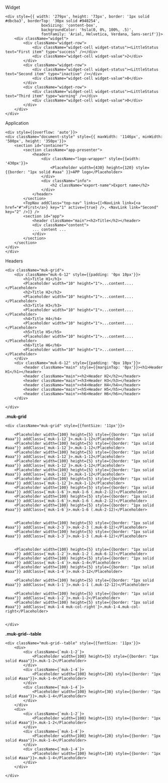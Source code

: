 Widget

    <div style={{ width: '279px', height: '73px', border: '1px solid #dbcba3', borderTop: '30px solid #948254',
                    boxSizing: 'content-box',
                    backgroundColor: 'hsla(0, 0%, 100%, .5)',
                    fontFamily: 'Arial, Helvetica, Verdana, Sans-serif'}}>
        <div className="widget">
            <div className="widget-row">
                <div className="widget-cell widget-status"><LittleStatus text="First item" type="success" /></div>
                <div className="widget-cell widget-value">2</div>
            </div>
            <div className="widget-row">
                <div className="widget-cell widget-status"><LittleStatus text="Second item" type="inactive" /></div>
                <div className="widget-cell widget-value">8</div>
            </div>
            <div className="widget-row">
                <div className="widget-cell widget-status"><LittleStatus text="Third item" type="warning" /></div>
                <div className="widget-cell widget-value">0</div>
            </div>
        </div>
    </div>

Application

    <div style={{overflow: 'auto'}}>
    <div className="document-style" style={{ maxWidth: '1146px', minWidth: '500px', height: '350px'}}>
        <section id="container">
            <section className="app-presenter">
                <header>
                    <div className="logo-wrapper" style={{width: '430px'}}>
                        <Placeholder width={430} height={120} style={{border: "1px solid #aaa" }}>APP logo</Placeholder>
                    </div>
                    <div className="info">
                        <h2 className="export-name">Export name</h2>
                    </div>
                </header>
            </section>
            <TopNav addClass="top-nav" links={[<NavLink link={<a href="#">First</a>} key="1" active={true} />, <NavLink link="Second" key="2" />]} />
            <section id="app">
                <header className="main"><h2>Title</h2></header>
                <div className="content">
                ... content ...
                </div>
            </section>
        </section>
    </div>
    </div>

Headers

    <div className="muk-grid">
        <div className="muk-6-12" style={{padding: '0px 10px'}}>
            <h1>Title H1</h1>
            <Placeholder width="10" height="1">...content....</Placeholder>
            <h2>Title H2</h2>
            <Placeholder width="10" height="1">...content....</Placeholder>
            <h3>Title H3</h3>
            <Placeholder width="10" height="1">...content....</Placeholder>
            <h4>Title H4</h4>
            <Placeholder width="10" height="1">...content....</Placeholder>
            <h5>Title H5</h5>
            <Placeholder width="10" height="1">...content....</Placeholder>
            <h6>Title H6</h6>
            <Placeholder width="10" height="1">...content....</Placeholder>
        </div>
        <div className="muk-6-12" style={{padding: '0px 10px'}}>
            <header className="main" style={{marginTop: '0px'}}><h1>Header H1</h1></header>
            <header className="main"><h2>Header H2</h2></header>
            <header className="main"><h3>Header H3</h3></header>
            <header className="main"><h4>Header H4</h4></header>
            <header className="main"><h5>Header H5</h5></header>
            <header className="main"><h6>Header H6</h6></header>
        </div>

    </div>

**.muk-grid**

    <div className="muk-grid" style={{fontSize: '11px'}}>

        <Placeholder width={100} height={5} style={{border: "1px solid #aaa"}} addClass={`muk-1-12`}>.muk-1-12</Placeholder>
        <Placeholder width={100} height={5} style={{border: "1px solid #aaa"}} addClass={`muk-1-12`}>.muk-1-12</Placeholder>
        <Placeholder width={100} height={5} style={{border: "1px solid #aaa"}} addClass={`muk-1-12`}>.muk-1-12</Placeholder>
        <Placeholder width={100} height={5} style={{border: "1px solid #aaa"}} addClass={`muk-1-12`}>.muk-1-12</Placeholder>
        <Placeholder width={100} height={5} style={{border: "1px solid #aaa"}} addClass={`muk-1-12`}>.muk-1-12</Placeholder>
        <Placeholder width={100} height={5} style={{border: "1px solid #aaa"}} addClass={`muk-1-12`}>.muk-1-12</Placeholder>
        <Placeholder width={100} height={5} style={{border: "1px solid #aaa"}} addClass={`muk-1-6`}>.muk-1-6 (.muk-2-12)</Placeholder>
        <Placeholder width={100} height={5} style={{border: "1px solid #aaa"}} addClass={`muk-1-6`}>.muk-1-6 (.muk-2-12)</Placeholder>
        <Placeholder width={100} height={5} style={{border: "1px solid #aaa"}} addClass={`muk-1-6`}>.muk-1-6 (.muk-2-12)</Placeholder>


        <Placeholder width={100} height={5} style={{border: "1px solid #aaa"}} addClass={`muk-2-3`}>.muk-2-3 (.muk-8-12)</Placeholder>
        <Placeholder width={100} height={5} style={{border: "1px solid #aaa"}} addClass={`muk-1-3`}>.muk-1-3 (.muk-4-12)</Placeholder>


        <Placeholder width={100} height={5} style={{border: "1px solid #aaa"}} addClass={`muk-1-2`}>.muk-1-2 (.muk-6-12)</Placeholder>
        <Placeholder width={100} height={5} style={{border: "1px solid #aaa"}} addClass={`muk-1-4`}>.muk-1-4</Placeholder>
        <Placeholder width={100} height={5} style={{border: "1px solid #aaa"}} addClass={`muk-1-4`}>.muk-3-12</Placeholder>

        <Placeholder width={100} height={5} style={{border: "1px solid #aaa"}} addClass={`muk-1-1`}>.muk-1-1 (.muk-12-12)</Placeholder>

        <Placeholder width={100} height={5} style={{border: "1px solid #aaa"}} addClass={`muk-1-2`}>.muk-1-2</Placeholder>
        <Placeholder width={100} height={5} style={{border: "1px solid #aaa"}} addClass={`muk-1-4 muk-col-right`}>.muk-1-4.muk-col-right</Placeholder>


    </div>


**.muk-grid--table**

    <div className="muk-grid--table" style={{fontSize: '11px'}}>
        <div>
            <div className={`muk-1-2`}>
                <Placeholder width={100} height={5} style={{border: "1px solid #aaa"}}>.muk-1-2</Placeholder>
            </div>
            <div className={`muk-1-4`}>
                <Placeholder width={100} height={20} style={{border: "1px solid #aaa"}}>.muk-1-4</Placeholder>
            </div>
            <div className={`muk-1-4`}>
                <Placeholder width={100} height={30} style={{border: "1px solid #aaa"}}>.muk-1-4</Placeholder>
            </div>
        </div>
        <div>
            <div className={`muk-1-2`}>
                <Placeholder width={100} height={15} style={{border: "1px solid #aaa"}}>.muk-1-2</Placeholder>
            </div>
            <div className={`muk-1-4`}>
                <Placeholder width={100} height={20} style={{border: "1px solid #aaa"}}>.muk-1-4</Placeholder>
            </div>
            <div className={`muk-1-4`}>
                <Placeholder width={100} height={10} style={{border: "1px solid #aaa"}}>.muk-1-4</Placeholder>
            </div>
        </div>

    </div>
